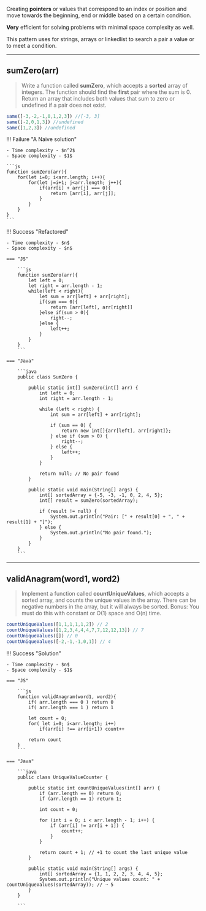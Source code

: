 Creating **pointers** or values that correspond to an index or position and move towards the beginning, end or middle based on a certain condition.

**Very** efficient for solving problems with minimal space complexity as well.

This pattern uses for strings, arrays or linkedlist to search a pair a value or to meet a condition.

---
## **sumZero(arr)**
> Write a function called **sumZero**, which accepts a **sorted** array of integers.
The function should find the **first** pair where the sum is 0. Return an array that includes both values that sum to zero or undefined if a pair does not exist.
```js
same([-3,-2,-1,0,1,2,3]) //[-3, 3]
same([-2,0,1,3]) //undefined
same([1,2,3]) //undefined
```
!!! Failure "A Naive solution"

    - Time complexity - $n^2$
    - Space complexity - $1$
    
    ```js
    function sumZero(arr){
        for(let i=0; i<arr.length; i++){
            for(let j=i+1; j<arr.length; j++){
                if(arr[i] + arr[j] === 0){
                    return [arr[i], arr[j]];
                }
            }
        }
    }
    ```
!!! Success "Refactored"

    - Time complexity - $n$
    - Space complexity - $n$
    
    === "JS"

        ```js
        function sumZero(arr){
            let left = 0;
            let right = arr.length - 1;
            while(left < right){
                let sum = arr[left] + arr[right];
                if(sum === 0){
                    return [arr[left], arr[right]]
                }else if(sum > 0){
                    right--;
                }else {
                    left++;
                }
            }
        }
        ```

    === "Java"

        ```java
        public class SumZero {

            public static int[] sumZero(int[] arr) {
                int left = 0;
                int right = arr.length - 1;

                while (left < right) {
                    int sum = arr[left] + arr[right];

                    if (sum == 0) {
                        return new int[]{arr[left], arr[right]};
                    } else if (sum > 0) {
                        right--;
                    } else {
                        left++;
                    }
                }

                return null; // No pair found
            }

            public static void main(String[] args) {
                int[] sortedArray = {-5, -3, -1, 0, 2, 4, 5};
                int[] result = sumZero(sortedArray);

                if (result != null) {
                    System.out.println("Pair: [" + result[0] + ", " + result[1] + "]");
                } else {
                    System.out.println("No pair found.");
                }
            }
        }
        ```

---

## **validAnagram(word1, word2)**

> Implement a function called **countUniqueValues**, which accepts a sorted array, and counts the unique values in the array. There can be negative numbers in the array, but it will always be sorted. Bonus: You must do this with constant or O(1) space and O(n) time.
```js
countUniqueValues([1,1,1,1,1,2]) // 2
countUniqueValues([1,2,3,4,4,4,7,7,12,12,13]) // 7
countUniqueValues([]) // 0
countUniqueValues([-2,-1,-1,0,1]) // 4
```


!!! Success "Solution"

    - Time complexity - $n$
    - Space complexity - $1$

    === "JS"

        ```js
        function validAnagram(word1, word2){
            if( arr.length === 0 ) return 0
            if( arr.length === 1 ) return 1

            let count = 0;
            for( let i=0; i<arr.length; i++)
                if(arr[i] !== arr[i+1]) count++
            
            return count
        }
        ```
    
    === "Java"
        
        ```java
        public class UniqueValueCounter {

            public static int countUniqueValues(int[] arr) {
                if (arr.length == 0) return 0;
                if (arr.length == 1) return 1;

                int count = 0;

                for (int i = 0; i < arr.length - 1; i++) {
                    if (arr[i] != arr[i + 1]) {
                        count++;
                    }
                }

                return count + 1; // +1 to count the last unique value
            }

            public static void main(String[] args) {
                int[] sortedArray = {1, 1, 2, 2, 3, 4, 4, 5};
                System.out.println("Unique values count: " + countUniqueValues(sortedArray)); // ➝ 5
            }
        }

        ```